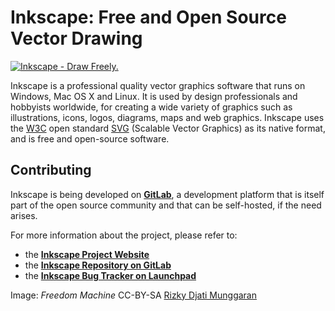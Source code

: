 # Inkscape: Free and Open Source Vector Drawing

<a href="https://inkscape.org"><img src="Freedom_Machine_by_Rizky_Djati_Munggaran_CC-By-SA.png" title="Inkscape - Draw Freely." /></a>

Inkscape is a professional quality vector graphics software that runs on Windows, Mac OS X and Linux. It is used by design professionals and hobbyists worldwide, for creating a wide variety of graphics such as illustrations, icons, logos, diagrams, maps and web graphics. Inkscape uses the [W3C](http://www.w3.org) open standard [SVG](http://www.w3.org/Graphics/SVG/) (Scalable Vector Graphics) as its native format, and is free and open-source software.

## Contributing

Inkscape is being developed on **[GitLab](https://gitlab.com/inkscape/inkscape)**, a development platform that is itself part of the open source community and that can be self-hosted, if the need arises.

For more information about the project, please refer to:

-    the **[Inkscape Project Website](https://inkscape.org)**
-    the **[Inkscape Repository on GitLab](https://gitlab.com/inkscape/inkscape)**
-    the **[Inkscape Bug Tracker on Launchpad](https://bugs.launchpad.net/inkscape)**

Image: <em>Freedom Machine</em> CC-BY-SA [Rizky Djati Munggaran](https://inkscape.org/~ridjam)
